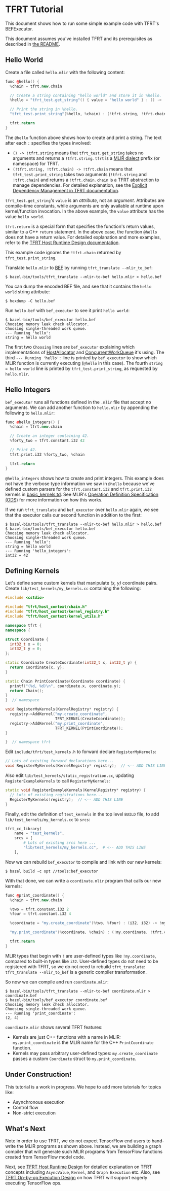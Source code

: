 # TFRT Tutorial

<!--* freshness: {
  owner: 'jingdong'
  reviewed: '2020-11-03'
} *-->

<!-- TOC -->

This document shows how to run some simple example code with TFRT's BEFExecutor.

This document assumes you've installed TFRT and its prerequisites as described
in
[the README](https://github.com/tensorflow/runtime/blob/master/README.md#getting-started).

## Hello World

Create a file called `hello.mlir` with the following content:

```c++
func @hello() {
  %chain = tfrt.new.chain

  // Create a string containing "hello world" and store it in %hello.
  %hello = "tfrt_test.get_string"() { value = "hello world" } : () -> !tfrt.string

  // Print the string in %hello.
  "tfrt_test.print_string"(%hello, %chain) : (!tfrt.string, !tfrt.chain) -> !tfrt.chain

  tfrt.return
}
```

The `@hello` function above shows how to create and print a string. The text
after each `:` specifies the types involved:

-   `() -> !tfrt.string` means that `tfrt_test.get_string` takes no arguments
    and returns a `!tfrt.string`. `tfrt` is a
    [MLIR dialect](https://mlir.llvm.org/docs/LangRef/#dialects) prefix (or
    namespace) for TFRT.
-   `(!tfrt.string, !tfrt.chain) -> !tfrt.chain` means that
    `tfrt_test.print_string` takes two arguments (`!tfrt.string` and
    `!tfrt.chain`) and returns a `!tfrt.chain`. `chain` is a TFRT abstraction to
    manage dependencies. For detailed explanation, see the
    [Explicit Dependency Management in TFRT documentation](explicit_dependency.md).

`tfrt_test.get_string`'s `value` is an *attribute*, not an *argument*.
Attributes are compile-time constants, while arguments are only available at
runtime upon kernel/function invocation. In the above example, the `value`
attribute has the value `hello world`.

`tfrt.return` is a special form that specifies the function's return values,
similar to a C++ `return` statement. In the above case, the function `@hello`
does not have a return value. For detailed explanation and more examples, refer
to the
[TFRT Host Runtime Design documentation](tfrt_host_runtime_design.md#tfrt_return).

This example code ignores the `!tfrt.chain` returned by
`tfrt_test.print_string`.

Translate `hello.mlir` to [BEF](binary_executable_format.md) by running
`tfrt_translate --mlir_to_bef`:

```shell
$ bazel-bin/tools/tfrt_translate --mlir-to-bef hello.mlir > hello.bef
```

You can dump the encoded BEF file, and see that it contains the `hello world`
string attribute:

```shell
$ hexdump -C hello.bef
```

Run `hello.bef` with `bef_executor` to see it print `hello world`:

```shell
$ bazel-bin/tools/bef_executor hello.bef
Choosing memory leak check allocator.
Choosing single-threaded work queue.
--- Running 'hello':
string = hello world
```

The first two `Choosing` lines are `bef_executor` explaining which
implementations of
[HostAllocator](https://github.com/tensorflow/runtime/blob/master/include/tfrt/host_context/host_allocator.h)
and
[ConcurrentWorkQueue](https://github.com/tensorflow/runtime/blob/master/include/tfrt/host_context/concurrent_work_queue.h)
it's using. The third `--- Running 'hello':` line is printed by `bef_executor`
to show which MLIR function is currently executing (`@hello` in this case). The
fourth `string = hello world` line is printed by `tfrt_test.print_string`, as
requested by `hello.mlir`.

## Hello Integers

`bef_executor` runs all functions defined in the `.mlir` file that accept no
arguments. We can add another function to `hello.mlir` by appending the
following to `hello.mlir`:

```c++
func @hello_integers() {
  %chain = tfrt.new.chain

  // Create an integer containing 42.
  %forty_two = tfrt.constant.i32 42

  // Print 42.
  tfrt.print.i32 %forty_two, %chain

  tfrt.return
}
```

`@hello_integers` shows how to create and print integers. This example does not
have the verbose type information we saw in `@hello` because we've defined
custom parsers for the `tfrt.constant.i32` and `tfrt.print.i32` kernels in
[basic_kernels.td](https://github.com/tensorflow/runtime/blob/master/include/tfrt/basic_kernels/opdefs/basic_kernels.td).
See MLIR's
[Operation Definition Specification (ODS)](https://mlir.llvm.org/docs/OpDefinitions/)
for more information on how this works.

If we run `tfrt_translate` and `bef_executor` over `hello.mlir` again, we see
that the executor calls our second function in addition to the first:

```shell
$ bazel-bin/tools/tfrt_translate --mlir-to-bef hello.mlir > hello.bef
$ bazel-bin/tools/bef_executor hello.bef
Choosing memory leak check allocator.
Choosing single-threaded work queue.
--- Running 'hello':
string = hello world
--- Running 'hello_integers':
int32 = 42
```

## Defining Kernels

Let's define some custom kernels that manipulate *(x, y)* coordinate pairs.
Create `lib/test_kernels/my_kernels.cc` containing the following:

```c++
#include <cstdio>

#include "tfrt/host_context/chain.h"
#include "tfrt/host_context/kernel_registry.h"
#include "tfrt/host_context/kernel_utils.h"

namespace tfrt {
namespace {

struct Coordinate {
  int32_t x = 0;
  int32_t y = 0;
};

static Coordinate CreateCoordinate(int32_t x, int32_t y) {
  return Coordinate{x, y};
}

static Chain PrintCoordinate(Coordinate coordinate) {
  printf("(%d, %d)\n", coordinate.x, coordinate.y);
  return Chain();
}
}  // namespace

void RegisterMyKernels(KernelRegistry* registry) {
  registry->AddKernel("my.create_coordinate",
                      TFRT_KERNEL(CreateCoordinate));
  registry->AddKernel("my.print_coordinate",
                      TFRT_KERNEL(PrintCoordinate));
}

}  // namespace tfrt
```

Edit `include/tfrt/test_kernels.h` to forward declare `RegisterMyKernels`:

```c++
// Lots of existing forward declarations here...
void RegisterMyKernels(KernelRegistry* registry);  // <-- ADD THIS LINE
```

Also edit `lib/test_kernels/static_registration.cc`, updating
`RegisterExampleKernels` to call `RegisterMyKernels`:

```c++
static void RegisterExampleKernels(KernelRegistry* registry) {
  // Lots of existing registrations here...
  RegisterMyKernels(registry);  // <-- ADD THIS LINE
}
```

Finally, edit the definition of `test_kernels` in the top level `BUILD` file, to
add `lib/test_kernels/my_kernels.cc` to `srcs`:

```python
tfrt_cc_library(
    name = "test_kernels",
    srcs = [
        # Lots of existing srcs here ...
        "lib/test_kernels/my_kernels.cc",  # <-- ADD THIS LINE
    ],
```

Now we can rebuild `bef_executor` to compile and link with our new kernels:

```shell
$ bazel build -c opt //tools:bef_executor
```

With that done, we can write a `coordinate.mlir` program that calls our new
kernels:

```c++
func @print_coordinate() {
  %chain = tfrt.new.chain

  %two = tfrt.constant.i32 2
  %four = tfrt.constant.i32 4

  %coordinate = "my.create_coordinate"(%two, %four) : (i32, i32) -> !my.coordinate

  "my.print_coordinate"(%coordinate, %chain) : (!my.coordinate, !tfrt.chain) -> !tfrt.chain

  tfrt.return
}
```

MLIR types that begin with `!` are user-defined types like `!my.coordinate`,
compared to built-in types like `i32`. User-defined types do not need to be
registered with TFRT, so we do not need to rebuild `tfrt_translate`:
`tfrt_translate --mlir_to_bef` is a generic compiler transformation.

So now we can compile and run `coordinate.mlir`:

```shell
$ bazel-bin/tools/tfrt_translate --mlir-to-bef coordinate.mlir > coordinate.bef
$ bazel-bin/tools/bef_executor coordinate.bef
Choosing memory leak check allocator.
Choosing single-threaded work queue.
--- Running 'print_coordinate':
(2, 4)
```

`coordinate.mlir` shows several TFRT features:

-   Kernels are just C++ functions with a name in MLIR: `my.print_coordinate` is
    the MLIR name for the C++ `PrintCoordinate` function.
-   Kernels may pass arbitrary user-defined types: `my.create_coordinate` passes
    a custom `Coordinate` struct to `my.print_coordinate`.

## Under Construction!

This tutorial is a work in progress. We hope to add more tutorials for topics
like:

-   Asynchronous execution
-   Control flow
-   Non-strict execution

## What's Next

Note in order to use TFRT, we do not expect TensorFlow end users to hand-write
the MLIR programs as shown above. Instead, we are building a graph compiler that
will generate such MLIR programs from TensorFlow functions created from
TensorFlow model code.

Next, see [TFRT Host Runtime Design](tfrt_host_runtime_design.md) for detailed
explanation on TFRT concepts including `AsyncValue`, `Kernel`, and `Graph
Execution` etc. Also, see
[TFRT Op-by-op Execution Design](tfrt_op_by_op_execution_design.md) on how TFRT
will support eagerly executing TensorFlow ops.
